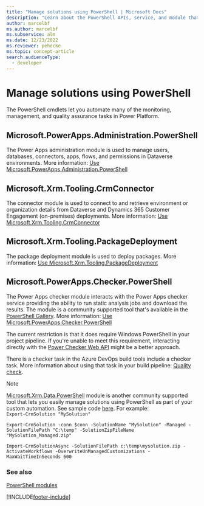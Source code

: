 ```yaml
---
title: "Manage solutions using PowerShell | Microsoft Docs"
description: "Learn about the PowerShell APIs, service, and module that are available to analyze solutions against a set of best practice rules."
author: marcelbf
ms.author: marcelbf
ms.subservice: alm
ms.date: 12/23/2022
ms.reviewer: pehecke
ms.topic: concept-article
search.audienceType: 
  - developer
---
```


# Manage solutions using PowerShell

The PowerShell cmdlets let you automate many of the monitoring, management, and quality assurance tasks in Power Platform.

## Microsoft.PowerApps.Administration.PowerShell

The Power Apps administration module is used to manage users, databases, connectors, apps, flows, and permissions in Dataverse environments. More information: [Use Microsoft.PowerApps.Administration.PowerShell](/powershell/powerapps/get-started-powerapps-admin)

## Microsoft.Xrm.Tooling.CrmConnector

The connector module is used to connect to and retrieve environment or organization details from Dataverse and Dynamics 365 Customer Engagement (on-premises) deployments. More information: [Use Microsoft.Xrm.Tooling.CrmConnector](/powershell/powerapps/get-started-connector)

## Microsoft.Xrm.Tooling.PackageDeployment

The package deployment module is used to deploy packages. More information: [Use Microsoft.Xrm.Tooling.PackageDeployment](/powershell/powerapps/get-started-packagedeployment)

## Microsoft.PowerApps.Checker.PowerShell

The Power Apps checker module interacts with the Power Apps checker service providing the ability to run static analysis jobs and download the results. The module is a community supported tool that's available in the [PowerShell Gallery](https://www.powershellgallery.com/packages/Microsoft.PowerApps.Checker.PowerShell). More information: [Use Microsoft.PowerApps.Checker.PowerShell](/powershell/powerapps/get-started-powerapps-checker)

The current restriction is
that it does require Windows PowerShell in your project pipeline. If you're unable to meet this requirement, interacting directly with the [Power Checker Web API](checker-api/overview.md) might be a better approach.

There is a checker task in the Azure DevOps build tools include a checker task. More information about using that task in your build pipeline: [Quality check](devops-build-tool-tasks.md#quality-check).

> [!NOTE]
> [Microsoft.Xrm.Data.PowerShell](https://github.com/seanmcne/Microsoft.Xrm.Data.PowerShell) module is another community supported tool that lets you easily manage solutions using PowerShell as part of your custom automation. See sample code [here](https://github.com/seanmcne/Microsoft.Xrm.Data.PowerShell.Samples/tree/master/Solutions). For example:<br/>
> `Export-CrmSolution "MySolution"`<p/>
> `Export-CrmSolution -conn $conn -SolutionName "MySolution" -Managed -SolutionFilePath "C:\temp" -SolutionZipFileName "MySolution_Managed.zip"`<p/>
> `Import-CrmSolutionAsync -SolutionFilePath c:\temp\mysolution.zip -ActivateWorkflows -OverwriteUnManagedCustomizations -MaxWaitTimeInSeconds 600`

### See also

[PowerShell modules](/powershell/powerapps/overview)  

[!INCLUDE[footer-include](../includes/footer-banner.md)]
